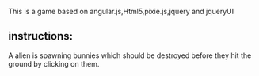 This is a game based on angular.js,Html5,pixie.js,jquery and jqueryUI

instructions:
-------------
A alien is spawning bunnies which should be destroyed before they hit the ground by clicking on them.